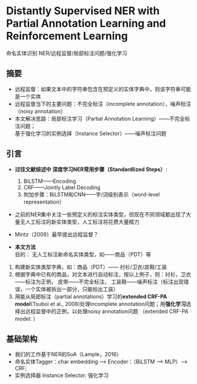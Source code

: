 # Distantly Supervised NER with Partial Annotation Learning and Reinforcement Learning
命名实体识别 NER/远程监督/局部标注问题/强化学习

## 摘要
- 远程监督：如果文本中的字符串包含在预定义的实体字典中，则该字符串可能是一个实体
- 远程监督当下的主要问题：不完全标注（incomplete annotation），噪声标注（noisy annotation）
- 本文解决思路：局部标注学习（Partial Annotation Learning）——不完全标注问题；  
基于强化学习的实例选择（Instance Selector）——噪声标注问题

## 引言
- **过往文献综述中 深度学习NER常用步骤（Standardlized Steps）**:
  1. BiLSTM——Encoding
  2. CRF——Jointly Label Decoding
  3. 附加步骤：BiLSTM和CNN——字/词级别表示（word-level representation）  
  
- 之前的NER集中关注一些预定义的标注实体类型，但现在不同领域都出现了大量无人工标注的新实体类型，人工标注将花费大量精力
- Mintz（2009）最早提出远程监督？  
-  **本文方法**  
  目的： 无人工标注新命名实体类型，如——商品（PDT）等
  1. 构建新实体类型字典，如：商品（PDT）—— 衬衫/卫衣/皮鞋/工装
  2. 根据字典中已有的商品，对文本进行自动标注，按以上例子，则：衬衫，卫衣——标注为正例， 皮带——不完全标注， 工装鞋——噪声标注（标注出现错误，一个实体被拆出一部分，只能标出工装）
  3. 用能从局部标注（partial annotations）学习的**extended CRF-PA model**(Tsuboi et al., 2008)处理incomplete annotation问题；用**强化学习**选择出远程监督中的正例，以处理noisy annotation问题
  （extended CRF-PA model: ）

## 基础架构
- 我们的工作基于NER的SoA（Lample，2016）
- 命名实体Tagger：char embedding ——> Encoder：（BiLSTM ——> MLP）——> CRF;  
- 实例选择器 Instance Selector: 强化学习

  

